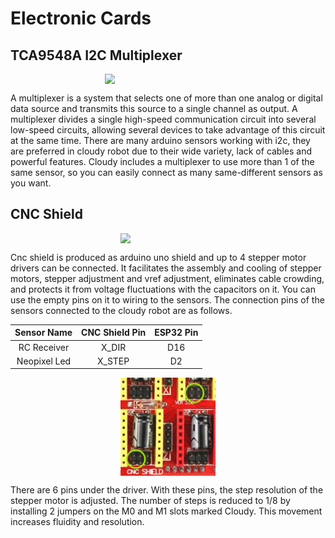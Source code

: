 # Electronic Cards
## TCA9548A I2C Multiplexer 

<img style="width:40%; margin-left:auto; margin-right:auto; display:block" src="https://cdn-learn.adafruit.com/guides/cropped_images/000/001/124/medium640/tcasmall.jpg?1515089926">

A multiplexer is a system that selects one of more than one analog or digital data source and transmits this source to a single channel as output. A multiplexer divides a single high-speed communication circuit into several low-speed circuits, allowing several devices to take advantage of this circuit at the same time. There are many arduino sensors working with i2c, they are preferred in cloudy robot due to their wide variety, lack of cables and powerful features. Cloudy includes a multiplexer to use more than 1 of the same sensor, so you can easily connect as many same-different sensors as you want.  
## CNC Shield

<img style="width:30%; margin-left:auto; margin-right:auto; display:block" src="https://www.direnc.net/arduino-uno-cnc-shield-3d-printer-parcalari-china-22203-95-B.jpg"/>

Cnc shield is produced as arduino uno shield and up to 4 stepper motor drivers can be connected. It facilitates the assembly and cooling of stepper motors, stepper adjustment and vref adjustment, eliminates 
cable crowding, and protects it from voltage fluctuations with the capacitors on it. You can use the empty pins on it to wiring to the sensors. The connection pins of the sensors connected to the cloudy robot are as follows.

| Sensor Name 	| CNC Shield Pin 	| ESP32 Pin 	| 
|         :---:	|:---:	    |:---:  |
| RC Receiver 	| X_DIR 	| D16 	|  
| Neopixel Led 	| X_STEP 	| D2 	| 

<img style="width:30%; margin-left:auto; margin-right:auto; display:block" src="https://raw.githubusercontent.com/robolaunch/cloudy/docs/docs/images/cnc_shield_jumper.png"/>

There are 6 pins under the driver. With these pins, the step resolution of the stepper motor is adjusted. The number of steps is reduced to 1/8 by installing 2 jumpers on the M0 and M1 slots marked Cloudy. This movement increases fluidity and resolution.

